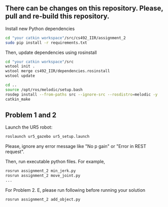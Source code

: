 ## There can be changes on this repository. Please, pull and re-build this repository.

Install new Python dependencies
~~~~bash
cd "your catkin workspace"/src/cs492_IIR/assignment_2
sudo pip install -r requirements.txt
~~~~

Then, update dependencies using rosinstall
~~~~bash
cd "your catkin workspace"/src
wstool init .
wstool merge cs492_IIR/dependencies.rosinstall
wstool update

cd ..
source /opt/ros/melodic/setup.bash
rosdep install --from-paths src --ignore-src --rosdistro=melodic -y
catkin_make 
~~~~

## Problem 1 and 2
Launch the UR5 robot:
~~~~bash
roslaunch ur5_gazebo ur5_setup.launch
~~~~
Please, ignore any error message like "No p gain" or "Error in REST request".

Then, run executable python files. For example,
~~~~bash
rosrun assignment_2 min_jerk.py
rosrun assignment_2 move_joint.py
...
~~~~

For Problem 2. E, please run following before running your solution
~~~~bash
rosrun assignment_2 add_object.py
~~~~
